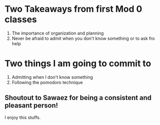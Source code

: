 # Two Takeaways from first Mod 0 classes
1. The importance of organization and planning
2. Never be afraid to admit when you don't know something or to ask fro help


# Two things I am going to commit to
1. Admitting when I don't know something
2. Following the pomodoro technique


## Shoutout to Sawaez for being a consistent and pleasant person!

I enjoy this stuffs.
